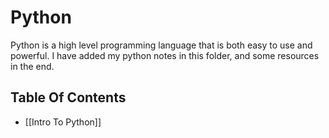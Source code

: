 # Python

Python is a high level programming language that is both easy to use and powerful. I have added my python notes in this folder, and some resources in the end. 

## Table Of Contents

* [[Intro To Python]]